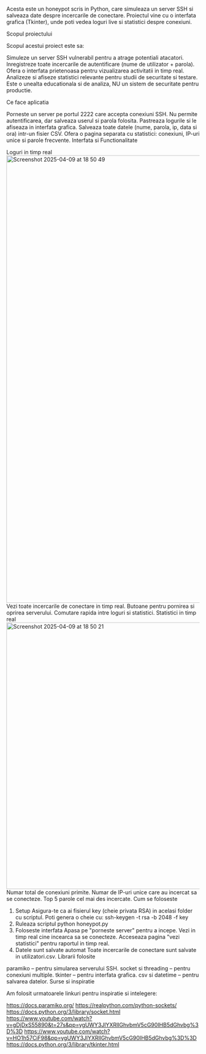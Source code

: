 Acesta este un honeypot scris in Python, care simuleaza un server SSH si salveaza date despre incercarile de conectare. Proiectul vine cu o interfata grafica (Tkinter), unde poti vedea loguri live si statistici despre conexiuni.

Scopul proiectului

Scopul acestui proiect este sa:

Simuleze un server SSH vulnerabil pentru a atrage potentiali atacatori.
Inregistreze toate incercarile de autentificare (nume de utilizator + parola).
Ofera o interfata prietenoasa pentru vizualizarea activitatii in timp real.
Analizeze si afiseze statistici relevante pentru studii de securitate si testare.
Este o unealta educationala si de analiza, NU un sistem de securitate pentru productie.

Ce face aplicatia

Porneste un server pe portul 2222 care accepta conexiuni SSH.
Nu permite autentificarea, dar salveaza userul si parola folosita.
Pastreaza logurile si le afiseaza in interfata grafica.
Salveaza toate datele (nume, parola, ip, data si ora) intr-un fisier CSV.
Ofera o pagina separata cu statistici: conexiuni, IP-uri unice si parole frecvente.
Interfata si Functionalitate

Loguri in timp real
<img width="1165" alt="Screenshot 2025-04-09 at 18 50 49" src="https://github.com/user-attachments/assets/4664363f-9cbe-45c5-a5da-f574e2fb484c" />
Vezi toate incercarile de conectare in timp real.
Butoane pentru pornirea si oprirea serverului.
Comutare rapida intre loguri si statistici.
Statistici in timp real
<img width="694" alt="Screenshot 2025-04-09 at 18 50 21" src="https://github.com/user-attachments/assets/fe497bd8-155b-4e8d-a127-95febb1cfd60" />
Numar total de conexiuni primite.
Numar de IP-uri unice care au incercat sa se conecteze.
Top 5 parole cel mai des incercate.
Cum se foloseste

1. Setup
Asigura-te ca ai fisierul key (cheie privata RSA) in acelasi folder cu scriptul.
Poti genera o cheie cu:
ssh-keygen -t rsa -b 2048 -f key
2. Ruleaza scriptul
python honeypot.py
3. Foloseste interfata
Apasa pe "porneste server" pentru a incepe.
Vezi in timp real cine incearca sa se conecteze.
Acceseaza pagina "vezi statistici" pentru raportul in timp real.
4. Datele sunt salvate automat
Toate incercarile de conectare sunt salvate in utilizatori.csv.
Librarii folosite

paramiko – pentru simularea serverului SSH.
socket si threading – pentru conexiuni multiple.
tkinter – pentru interfata grafica.
csv si datetime – pentru salvarea datelor.
Surse si inspiratie

Am folosit urmatoarele linkuri pentru inspiratie si intelegere:

https://docs.paramiko.org/
https://realpython.com/python-sockets/
https://docs.python.org/3/library/socket.html
https://www.youtube.com/watch?v=gDjDxS55890&t=27s&pp=ygUWY3JlYXRlIGhvbmV5cG90IHB5dGhvbg%3D%3D
https://www.youtube.com/watch?v=HO1h57CiF98&pp=ygUWY3JlYXRlIGhvbmV5cG90IHB5dGhvbg%3D%3D
https://docs.python.org/3/library/tkinter.html
